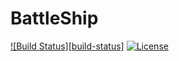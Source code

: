 BattleShip
==========

[![Build Status][build-status]][travis]
[![License][license]](LICENSE)

[license]: https://img.shields.io/badge/License-MIT-brightgreen.png
[travis]: https://travis-ci.org/Bjornkjohnson/BattleShipGame